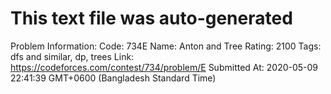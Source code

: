 # This text file was auto-generated

Problem Information:
Code: 734E
Name: Anton and Tree
Rating: 2100
Tags: dfs and similar, dp, trees
Link: https://codeforces.com/contest/734/problem/E
Submitted At: 2020-05-09 22:41:39 GMT+0600 (Bangladesh Standard Time)